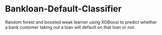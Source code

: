 # Bankloan-Default-Classifier
Random forest and boosted weak learner using XGBoost to predict whether a bank customer taking out a loan will default on that loan or not.

